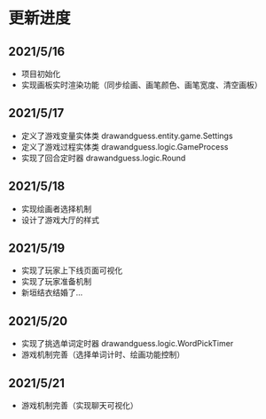 # 更新进度
## 2021/5/16
 - 项目初始化
 - 实现画板实时渲染功能（同步绘画、画笔颜色、画笔宽度、清空画板）
## 2021/5/17
 - 定义了游戏变量实体类 drawandguess.entity.game.Settings
 - 定义了游戏过程实体类 drawandguess.logic.GameProcess
 - 实现了回合定时器 drawandguess.logic.Round
## 2021/5/18
 - 实现绘画者选择机制 
 - 设计了游戏大厅的样式
## 2021/5/19
 - 实现了玩家上下线页面可视化
 - 实现了玩家准备机制
 - 新垣结衣结婚了...
## 2021/5/20
 - 实现了挑选单词定时器 drawandguess.logic.WordPickTimer
 - 游戏机制完善（选择单词计时、绘画功能控制）
## 2021/5/21
 - 游戏机制完善（实现聊天可视化）

 